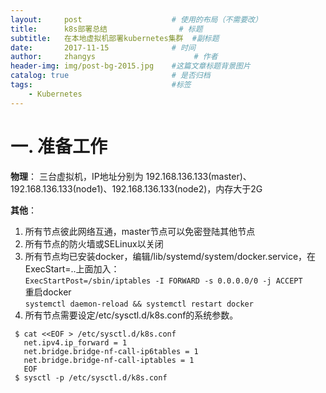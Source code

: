 ```yaml
---
layout:     post                    # 使用的布局（不需要改）
title:      k8s部署总结                # 标题 
subtitle:   在本地虚拟机部署kubernetes集群  #副标题
date:       2017-11-15              # 时间
author:     zhangys                      # 作者
header-img: img/post-bg-2015.jpg    #这篇文章标题背景图片
catalog: true                       # 是否归档
tags:                               #标签
    - Kubernetes
---
```


# 一. 准备工作

**物理**：
  三台虚拟机，IP地址分别为 192.168.136.133(master)、192.168.136.133(node1)、192.168.136.133(node2)，内存大于2G  

**其他**：
1. 所有节点彼此网络互通，master节点可以免密登陆其他节点  
2. 所有节点的防火墙或SELinux以关闭  
3. 所有节点均已安装docker，编辑/lib/systemd/system/docker.service，在ExecStart=..上面加入：  
`ExecStartPost=/sbin/iptables -I FORWARD -s 0.0.0.0/0 -j ACCEPT`  
重启docker  
` systemctl daemon-reload && systemctl restart docker  `
4. 所有节点需要设定/etc/sysctl.d/k8s.conf的系统参数。  
```
 $ cat <<EOF > /etc/sysctl.d/k8s.conf  
   net.ipv4.ip_forward = 1  
   net.bridge.bridge-nf-call-ip6tables = 1  
   net.bridge.bridge-nf-call-iptables = 1  
   EOF  
 $ sysctl -p /etc/sysctl.d/k8s.conf  
```
